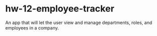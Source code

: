 # hw-12-employee-tracker
An app that will let the user view and manage departments, roles, and employees in a company.

